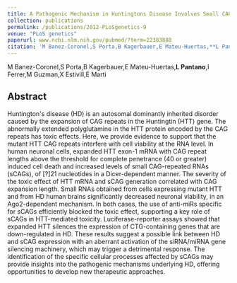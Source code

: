 ```yaml
---
title: A Pathogenic Mechanism in Huntingtons Disease Involves Small CAG-Repeated RNAs with Neurotoxic Activity.
collection: publications
permalink: /publications/2012-PLoSgenetics-9
venue: "PLoS genetics"
paperurl: www.ncbi.nlm.nih.gov/pubmed/?term=22383888
citation: 'M Banez-Coronel,S Porta,B Kagerbauer,E Mateu-Huertas,**L Pantano**,I Ferrer,M Guzman,X Estivill,E Marti (2012) A Pathogenic Mechanism in Huntingtons Disease Involves Small CAG-Repeated RNAs with Neurotoxic Activity. <i>PLoS genetics</i>'
---
```


M Banez-Coronel,S Porta,B Kagerbauer,E Mateu-Huertas,**L Pantano**,I Ferrer,M Guzman,X Estivill,E Marti
## Abstract
Huntington's disease (HD) is an autosomal dominantly inherited disorder caused by the expansion of CAG repeats in the Huntingtin (HTT) gene. The abnormally extended polyglutamine in the HTT protein encoded by the CAG repeats has toxic effects. Here, we provide evidence to support that the mutant HTT CAG repeats interfere with cell viability at the RNA level. In human neuronal cells, expanded HTT exon-1 mRNA with CAG repeat lengths above the threshold for complete penetrance (40 or greater) induced cell death and increased levels of small CAG-repeated RNAs (sCAGs), of [?]21 nucleotides in a Dicer-dependent manner. The severity of the toxic effect of HTT mRNA and sCAG generation correlated with CAG expansion length. Small RNAs obtained from cells expressing mutant HTT and from HD human brains significantly decreased neuronal viability, in an Ago2-dependent mechanism. In both cases, the use of anti-miRs specific for sCAGs efficiently blocked the toxic effect, supporting a key role of sCAGs in HTT-mediated toxicity. Luciferase-reporter assays showed that expanded HTT silences the expression of CTG-containing genes that are down-regulated in HD. These results suggest a possible link between HD and sCAG expression with an aberrant activation of the siRNA/miRNA gene silencing machinery, which may trigger a detrimental response. The identification of the specific cellular processes affected by sCAGs may provide insights into the pathogenic mechanisms underlying HD, offering opportunities to develop new therapeutic approaches.

